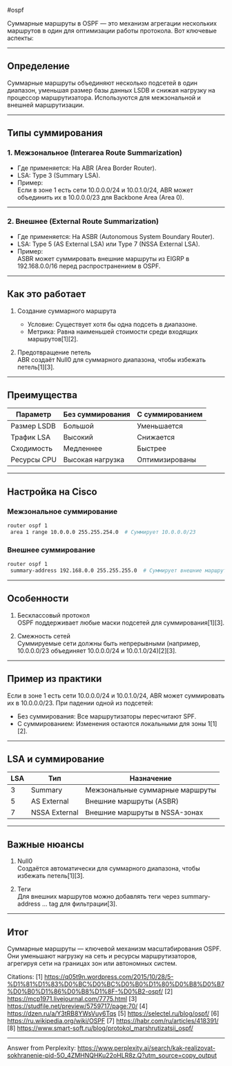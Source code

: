 #ospf 

Суммарные маршруты в OSPF — это механизм агрегации нескольких маршрутов в один для оптимизации работы протокола. Вот ключевые аспекты:

---

## Определение
Суммарные маршруты объединяют несколько подсетей в один диапазон, уменьшая размер базы данных LSDB и снижая нагрузку на процессор маршрутизатора. Используются для межзональной и внешней маршрутизации.

---

## Типы суммирования
### 1. Межзональное (Interarea Route Summarization)
- Где применяется: На ABR (Area Border Router).
- LSA: Type 3 (Summary LSA).
- Пример:  
  Если в зоне 1 есть сети 10.0.0.0/24 и 10.0.1.0/24, ABR может объединить их в 10.0.0.0/23 для Backbone Area (Area 0).

---

### 2. Внешнее (External Route Summarization)
- Где применяется: На ASBR (Autonomous System Boundary Router).
- LSA: Type 5 (AS External LSA) или Type 7 (NSSA External LSA).
- Пример:  
  ASBR может суммировать внешние маршруты из EIGRP в 192.168.0.0/16 перед распространением в OSPF.

---

## Как это работает
1. Создание суммарного маршрута  
   - Условие: Существует хотя бы одна подсеть в диапазоне.
   - Метрика: Равна наименьшей стоимости среди входящих маршрутов[1][2].

2. Предотвращение петель  
   ABR создаёт Null0 для суммарного диапазона, чтобы избежать петель[1][3].

---

## Преимущества
| Параметр       | Без суммирования       | С суммированием          |
|---------------------|-----------------------------|-------------------------------|
| Размер LSDB     | Большой                     | Уменьшается                  |
| Трафик LSA      | Высокий                     | Снижается                    |
| Сходимость      | Медленнее                   | Быстрее                      |
| Ресурсы CPU     | Высокая нагрузка            | Оптимизированы                |

---

## Настройка на Cisco
### Межзональное суммирование

```bash
router ospf 1
 area 1 range 10.0.0.0 255.255.254.0  # Суммирует 10.0.0.0/23
```
### Внешнее суммирование

```bash
router ospf 1
 summary-address 192.168.0.0 255.255.255.0  # Суммирует внешние маршруты
```

---

## Особенности
1. Бесклассовый протокол  
   OSPF поддерживает любые маски подсетей для суммирования[1][3].

2. Смежность сетей  
   Суммируемые сети должны быть непрерывными (например, 10.0.0.0/23 объединяет 10.0.0.0/24 и 10.0.1.0/24)[2][3].

---

## Пример из практики
Если в зоне 1 есть сети 10.0.0.0/24 и 10.0.1.0/24, ABR может суммировать их в 10.0.0.0/23. При падении одной из подсетей:
- Без суммирования: Все маршрутизаторы пересчитают SPF.
- С суммированием: Изменения остаются локальными для зоны 1[1][2].

---

## LSA и суммирование
| LSA | Тип       | Назначение                          |
|---------|---------------|-----------------------------------------|
| 3   | Summary       | Межзональные суммарные маршруты         |
| 5   | AS External   | Внешние маршруты (ASBR)                 |
| 7   | NSSA External | Внешние маршруты в NSSA-зонах           |

---

## Важные нюансы
1. Null0  
   Создаётся автоматически для суммарного диапазона, чтобы избежать петель[1][3].

2. Теги  
   Для внешних маршрутов можно добавлять теги через summary-address ... tag для фильтрации[3].

---

## Итог
Суммарные маршруты — ключевой механизм масштабирования OSPF. Они уменьшают нагрузку на сеть и ресурсы маршрутизаторов, агрегируя сети на границах зон или автономных систем.

Citations:
[1] https://q05t9n.wordpress.com/2015/10/28/5-%D1%81%D1%83%D0%BC%D0%BC%D0%B0%D1%80%D0%B8%D0%B7%D0%B0%D1%86%D0%B8%D1%8F-%D0%B2-ospf/
[2] https://mcp1971.livejournal.com/7775.html
[3] https://studfile.net/preview/5759717/page:70/
[4] https://dzen.ru/a/Y3tRB8YWsVuy6Tqs
[5] https://selectel.ru/blog/ospf/
[6] https://ru.wikipedia.org/wiki/OSPF
[7] https://habr.com/ru/articles/418391/
[8] https://www.smart-soft.ru/blog/protokol_marshrutizatsii_ospf/

---
Answer from Perplexity: https://www.perplexity.ai/search/kak-realizovat-sokhranenie-pid-5O_4ZMHNQHKu22oHLR8z.Q?utm_source=copy_output